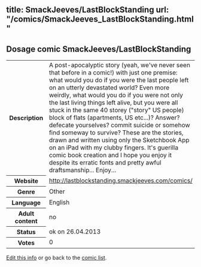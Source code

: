 title: SmackJeeves/LastBlockStanding
url: "/comics/SmackJeeves_LastBlockStanding.html"
---
Dosage comic SmackJeeves/LastBlockStanding
-----------------------------------------

<p id="msg"></p>
<script type="text/javascript">
if (window.location.search === '?edit_info_mail=sent_ok') {
  var elem = document.getElementById("msg");
  elem.innerHTML = 'Edited information sucessfully sent.';
  elem.className = 'ok';
}
</script>
<table class="comicinfo">
<tr>
<th>Description</th><td>A post-apocalyptic story (yeah, we've never seen that before in a comic!) with just one premise: what would you do if you were the last people left on an utterly devastated world? Even more weirdly, what would you do if you were not only the last living things left alive, but you were all stuck in the same 40 storey (&quot;story&quot; US people) block of flats (apartments, US etc...)? Answer? defecate yourselves? commit suicide or somehow find someway to survive? These are the stories, drawn and written using only the Sketchbook App on an iPad with my clubby fingers. It's guerilla comic book creation and I hope you enjoy it despite its erratic fonts and pretty awful draftsmanship... Enjoy...</td>
</tr>
<tr>
<th>Website</th><td><a href="http://lastblockstanding.smackjeeves.com/comics/">http://lastblockstanding.smackjeeves.com/comics/</a></td>
</tr>
<tr>
<th>Genre</th><td>Other</td>
</tr>
<tr>
<th>Language</th><td>English</td>
</tr>
<tr>
<th>Adult content</th><td>no</td>
</tr>
<tr>
<th>Status</th><td>ok on 26.04.2013</td>
</tr>
<tr>
<th>Votes</th><td>0</td>
</tr>
</table>

[Edit this info](SmackJeeves_LastBlockStanding_edit.html) or go back to the [comic list](../comic-index.html).
